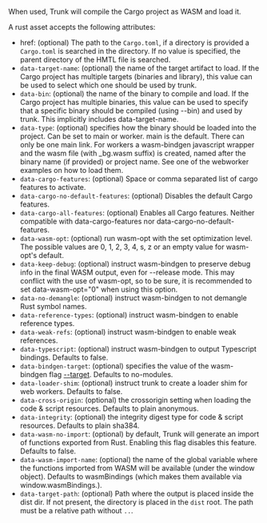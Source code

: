 When used, Trunk will compile the Cargo project as WASM and load it.

A rust asset accepts the following attributes:
- href: (optional) The path to the `Cargo.toml`, if a directory is provided a `Cargo.toml` is searched in the directory. If no value is specified, the parent directory of the HMTL file is searched.
- `data-target-name`: (optional) the name of the target artifact to load. If the Cargo project has multiple targets (binaries and library), this value can be used to select which one should be used by trunk.
- `data-bin`: (optional) the name of the binary to compile and load. If the Cargo project has multiple binaries, this value can be used to specify that a specific binary should be compiled (using --bin) and used by trunk. This implicitly includes data-target-name.
- `data-type`: (optional) specifies how the binary should be loaded into the project. Can be set to main or worker. main is the default. There can only be one main link. For workers a wasm-bindgen javascript wrapper and the wasm file (with \_bg.wasm suffix) is created, named after the binary name (if provided) or project name. See one of the webworker examples on how to load them.
- `data-cargo-features`: (optional) Space or comma separated list of cargo features to activate.
- `data-cargo-no-default-features`: (optional) Disables the default Cargo features.
- `data-cargo-all-features`: (optional) Enables all Cargo features.
        Neither compatible with data-cargo-features nor data-cargo-no-default-features.
- `data-wasm-opt`: (optional) run wasm-opt with the set optimization level. The possible values are 0, 1, 2, 3, 4, s, z or an empty value for wasm-opt's default. 
- `data-keep-debug`: (optional) instruct wasm-bindgen to preserve debug info in the final WASM output, even for --release mode. This may conflict with the use of wasm-opt, so to be sure, it is recommended to set data-wasm-opt="0" when using this option.
- `data-no-demangle`: (optional) instruct wasm-bindgen to not demangle Rust symbol names.
- `data-reference-types`: (optional) instruct wasm-bindgen to enable reference types.
- `data-weak-refs`: (optional) instruct wasm-bindgen to enable weak references.
- `data-typescript`: (optional) instruct wasm-bindgen to output Typescript bindings. Defaults to false.
- `data-bindgen-target`: (optional) specifies the value of the wasm-bindgen flag [--target](https://rustwasm.github.io/wasm-bindgen/reference/deployment.html). Defaults to no-modules.
- `data-loader-shim`: (optional) instruct trunk to create a loader shim for web workers. Defaults to false.
- `data-cross-origin`: (optional) the crossorigin setting when loading the code & script resources. Defaults to plain anonymous.
- `data-integrity`: (optional) the integrity digest type for code & script resources. Defaults to plain sha384.
- `data-wasm-no-import`: (optional) by default, Trunk will generate an import of functions exported from Rust. Enabling this flag disables this feature. Defaults to false.
- `data-wasm-import-name`: (optional) the name of the global variable where the functions imported from WASM will be available (under the window object). Defaults to wasmBindings (which makes them available via window.wasmBindings.<functionName>).
- `data-target-path`: (optional) Path where the output is placed inside the dist dir. If not present, the directory is placed in the `dist` root. The path must be a relative path without `..`.

